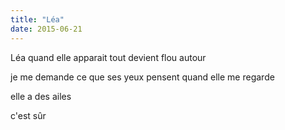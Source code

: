 ```yaml
---
title: "Léa"
date: 2015-06-21
---
```


Léa quand elle apparait tout devient flou
autour

je me demande ce que ses yeux pensent
quand elle me regarde

elle a des ailes

c'est sûr
